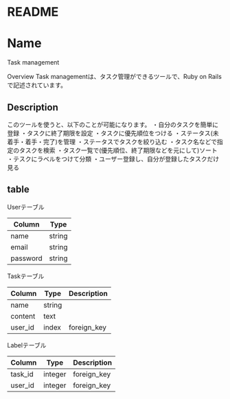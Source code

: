# README
Name
====
Task management

Overview
Task managementは、タスク管理ができるツールで、Ruby on Railsで記述されています。

## Description
このツールを使うと、以下のことが可能になります。
・自分のタスクを簡単に登録
・タスクに終了期限を設定
・タスクに優先順位をつける
・ステータス(未着手・着手・完了)を管理
・ステータスでタスクを絞り込む
・タスク名などで指定のタスクを検索
・タスク一覧で(優先順位、終了期限などを元にして)ソート
・テスクにラベルをつけて分類
・ユーザー登録し、自分が登録したタスクだけ見る

## table
Userテーブル

| Column   | Type    |
| -------- | ------- |
| name     | string  |
| email    | string  |
| password | string  |

Taskテーブル

| Column  | Type    | Description |
| ------- | ------- | ----------- |
| name    | string  |             |
| content | text    |             |
| user_id | index   | foreign_key |

Labelテーブル

| Column  | Type    | Description |
| ------- | ------- | ----------- |
| task_id | integer | foreign_key |
| user_id | integer | foreign_key |
